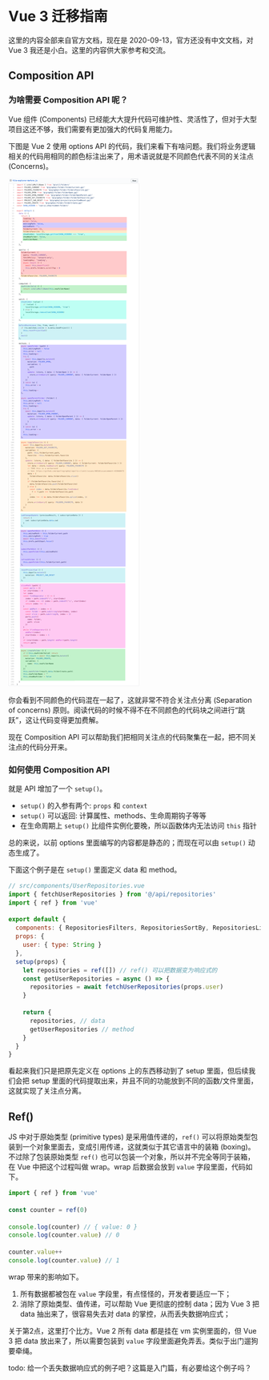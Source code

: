 # Vue 3 迁移指南
这里的内容全部来自官方文档，现在是 2020-09-13，官方还没有中文文档，对 Vue 3 我还是小白。这里的内容供大家参考和交流。

## Composition API
### 为啥需要 Composition API 呢？
Vue 组件 (Components) 已经能大大提升代码可维护性、灵活性了，但对于大型项目这还不够，我们需要有更加强大的代码复用能力。

下图是 Vue 2 使用 options API 的代码，我们来看下有啥问题。我们将业务逻辑相关的代码用相同的颜色标注出来了，用术语说就是不同颜色代表不同的关注点 (Concerns)。

![](./img/vue2-options-api-concerns.png)

你会看到不同颜色的代码混在一起了，这就非常不符合关注点分离 (Separation of concerns) 原则。阅读代码的时候不得不在不同颜色的代码块之间进行“跳跃”，这让代码变得更加费解。

现在 Composition API 可以帮助我们把相同关注点的代码聚集在一起，把不同关注点的代码分开来。

### 如何使用 Composition API
就是 API 增加了一个 `setup()`。
- `setup()` 的入参有两个: `props` 和 `context`
- `setup()` 可以返回: 计算属性、methods、生命周期钩子等等
- 在生命周期上 `setup()` 比组件实例化要晚，所以函数体内无法访问 `this` 指针

总的来说，以前 options 里面编写的内容都是静态的；而现在可以由 `setup()` 动态生成了。

下面这个例子是在 `setup()` 里面定义 data 和 method。

```javascript
// src/components/UserRepositories.vue
import { fetchUserRepositories } from '@/api/repositories'
import { ref } from 'vue'

export default {
  components: { RepositoriesFilters, RepositoriesSortBy, RepositoriesList },
  props: {
    user: { type: String }
  },
  setup(props) {
    let repositories = ref([]) // ref() 可以把数据变为响应式的
    const getUserRepositories = async () => {
      repositories = await fetchUserRepositories(props.user)
    }

    return {
      repositories, // data
      getUserRepositories // method
    }
  }
}
```

看起来我们只是把原先定义在 options 上的东西移动到了 setup 里面，但后续我们会把 setup 里面的代码提取出来，并且不同的功能放到不同的函数/文件里面，这就实现了关注点分离。

## Ref()
JS 中对于原始类型 (primitive types) 是采用值传递的，`ref()` 可以将原始类型包装到一个对象里面去，变成引用传递，这就类似于其它语言中的装箱 (boxing)。不过除了包装原始类型 `ref()` 也可以包装一个对象，所以并不完全等同于装箱，在 Vue 中把这个过程叫做 wrap。wrap 后数据会放到 `value` 字段里面，代码如下。

```javascript
import { ref } from 'vue'

const counter = ref(0)

console.log(counter) // { value: 0 }
console.log(counter.value) // 0

counter.value++
console.log(counter.value) // 1
```

wrap 带来的影响如下。
1. 所有数据都被包在 `value` 字段里，有点怪怪的，开发者要适应一下；
2. 消除了原始类型、值传递，可以帮助 Vue 更彻底的控制 data；因为 Vue 3 把 data 抽出来了，很容易失去对 data 的掌控，从而丢失数据响应式；

关于第2点，这里打个比方。Vue 2 所有 data 都是挂在 vm 实例里面的，但 Vue 3 把 data 放出来了，所以需要包装到 `value` 字段里面避免弄丢。类似于出门遛狗要牵绳。

todo: 给一个丢失数据响应式的例子吧？这篇是入门篇，有必要给这个例子吗？
